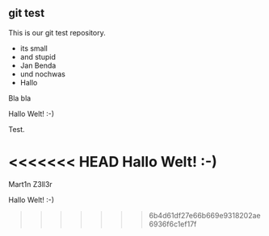 git test
--------

This is our git test repository.

- its small
- and stupid
- Jan Benda
- und nochwas
- Hallo

Bla bla

Hallo Welt! :-)

Test.

<<<<<<< HEAD
Hallo Welt! :-)
=======
Mart1n Z3ll3r

Hallo Welt! :-)

>>>>>>> 6b4d61df27e66b669e9318202ae6936f6c1ef17f
